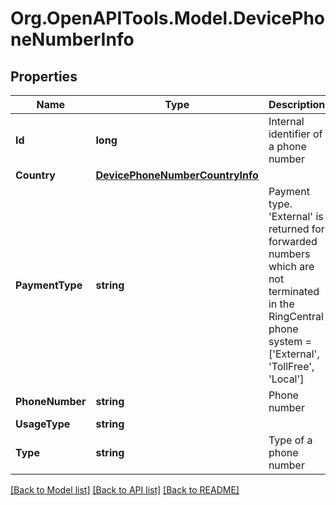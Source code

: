 
# Org.OpenAPITools.Model.DevicePhoneNumberInfo

## Properties

Name | Type | Description | Notes
------------ | ------------- | ------------- | -------------
**Id** | **long** | Internal identifier of a phone number | [optional] 
**Country** | [**DevicePhoneNumberCountryInfo**](DevicePhoneNumberCountryInfo.md) |  | [optional] 
**PaymentType** | **string** | Payment type. &#39;External&#39; is returned for forwarded numbers which are not terminated in the RingCentral phone system &#x3D; [&#39;External&#39;, &#39;TollFree&#39;, &#39;Local&#39;] | [optional] 
**PhoneNumber** | **string** | Phone number | [optional] 
**UsageType** | **string** |  | [optional] 
**Type** | **string** | Type of a phone number | [optional] 

[[Back to Model list]](../README.md#documentation-for-models)
[[Back to API list]](../README.md#documentation-for-api-endpoints)
[[Back to README]](../README.md)

